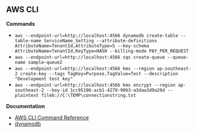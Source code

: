 ## AWS CLI

**Commands**
- `aws --endpoint-url=http://localhost:4566 dynamodb create-table --table-name ServiceName_Setting --attribute-definitions AttributeName=TenantId,AttributeType=S --key-schema AttributeName=TenantId,KeyType=HASH --billing-mode PAY_PER_REQUEST`
- `aws --endpoint-url=http://localhost:4566 sqs create-queue --queue-name sample-queue2`
- `aws --endpoint-url=http://localhost:4566 kms --region ap-southeast-2 create-key --tags TagKey=Purpose,TagValue=Test --description "Development test key"`
- `aws --endpoint-url=http://localhost:4566 kms encrypt --region ap-southeast-2 --key-id 1cc95196-acb1-4279-9063-a3daa3d9a20d --plaintext fileb://C:\TEMP\connectionstring.txt`

**Documentation**
- [AWS CLI Command Reference](https://awscli.amazonaws.com/v2/documentation/api/latest/index.html)
- [dynamodb](https://awscli.amazonaws.com/v2/documentation/api/latest/reference/dynamodb/index.html)